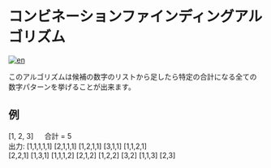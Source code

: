 # コンビネーションファインディングアルゴリズム
[![en](https://img.shields.io/badge/lang-en-blue.svg)](https://github.com/renm10/CombFinder/blob/main/README.MD)

このアルゴリズムは候補の数字のリストから足したら特定の合計になる全ての
数字パターンを挙げることが出来ます。

## 例
[1, 2, 3]　&nbsp; 合計 = 5  
出力: [1,1,1,1,1]  [2,1,1,1]  [1,2,1,1]  [3,1,1]  [1,1,2,1]  
[2,2,1]  [1,3,1]  [1,1,1,2]  [2,1,2] [1,2,2] [3,2]  [1,1,3]  [2,3]
